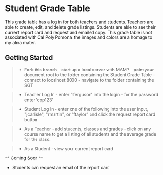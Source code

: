 # Student Grade Table

This grade table has a log in for both teachers and students. Teachers are able to create, edit, and delete grade listings. Students are able to see their current report card and request and emailed copy. This grade table is not associated with Cal Poly Pomona, the images and colors are a homage to my alma mater.



## Getting Started

> - Fork this branch
        - start up a local server with MAMP
        - point your document root to the folder containing the Student Grade Table
        - connect to localhost:8000
        - navigate to the folder containing the SGT

> - Teacher Log In
        - enter 'rferguson' into the login
        - for the password enter 'cpp123'

> - Student Log In
        - enter one of the following into the user input, "jcarlisle", "rmartin", or "ftaylor" and click the request report card button

> - As a Teacher
        - add students, classes and grades
        - click on any course name to get a listing of all students and the average grade for the class.
            
> - As a Student
        - view your current report card
        
** Coming Soon ** 

- Students can request an email of the report card